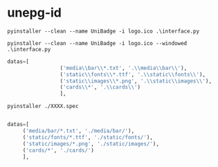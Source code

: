 # unepg-id






`pyinstaller --clean --name UniBadge -i logo.ico .\interface.py`

`pyinstaller --clean --name UniBadge -i logo.ico --windowed .\interface.py`


``` python
datas=[
                 ('media\\bar\\*.txt', '.\\media\\bar\\'),
                 ('static\\fonts\\*.ttf', '.\\static\\fonts\\'),
                 ('static\\images\\*.png', '.\\static\\images\\'),
                 ('cards\\*', '.\\cards\\')
                 ],
```

`pyinstaller ./XXXX.spec`

``` python

datas=[
     ('media/bar/*.txt', './media/bar/'),
     ('static/fonts/*.ttf', './static/fonts/'),
     ('static/images/*.png', './static/images/'),
     ('cards/*', './cards/')
     ],
```